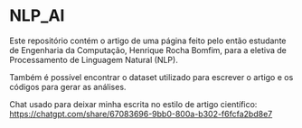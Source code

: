 # NLP_AI

Este repositório contém o artigo de uma página feito pelo então estudante de Engenharia da Computação, Henrique Rocha Bomfim, para a eletiva de Processamento de Linguagem Natural (NLP). 

Também é possível encontrar o dataset utilizado para escrever o artigo e os códigos para gerar as análises.

Chat usado para deixar minha escrita no estilo de artigo científico: https://chatgpt.com/share/67083696-9bb0-800a-b302-f6fcfa2bd8e7
